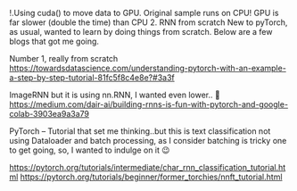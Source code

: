 !.Using cuda() to move data to GPU.
Original sample runs on CPU!
GPU is far slower (double the time) than CPU
2. RNN from scratch
New to pyTorch, as usual, wanted to learn by doing things from scratch. Below are a few blogs that got me going.

Number 1, really from scratch
https://towardsdatascience.com/understanding-pytorch-with-an-example-a-step-by-step-tutorial-81fc5f8c4e8e?#3a3f

ImageRNN but it is using nn.RNN, I wanted even lower.. 🙂
https://medium.com/dair-ai/building-rnns-is-fun-with-pytorch-and-google-colab-3903ea9a3a79

PyTorch – Tutorial that set me thinking..but this is text classification not using Dataloader and batch processing, as I consider batching is tricky one to get going, so, I wanted to indulge on it 😉

https://pytorch.org/tutorials/intermediate/char_rnn_classification_tutorial.html
https://pytorch.org/tutorials/beginner/former_torchies/nnft_tutorial.html
